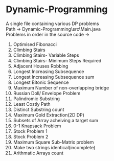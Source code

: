 # Dynamic-Programming
A single file containing various DP problems<br>
Path -> Dynamic-Programming\src\Main.java<br>
Problems in order in the source code ->

1) Optimised Fibonacci
2) Climbing Stairs
3) Climbing Stairs- Variable Steps
4) Climbing Stairs- Minimum Steps Required
5) Adjacent Houses Robbing
6) Longest Increasing Subsequence
7) Longest Increasing Subsequence sum
8) Longest Bitonic Sequence 
9) Maximum Number of non-overlapping bridge
10) Russian Doll/ Envelope Problem
11) Palindromic Substring
12) Least Costly Path
13) Distinct Substring count
14) Maximum Gold Extraction(2D DP)
15) Subsets of Array acheiving a target sum
16) 0-1 Knapsack Problem
17) Stock Problem 1
18) Stock Problem 2
19) Maximum Square Sub-Matrix problem
20) Make two strings identical(incomplete)
21) Arithmatic Arrays count